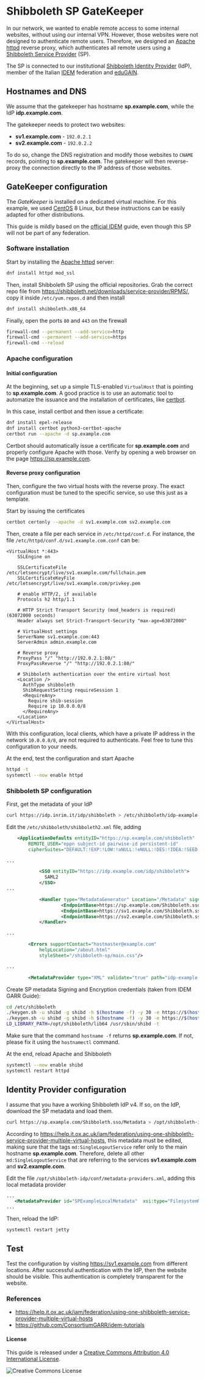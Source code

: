 # Shibboleth SP GateKeeper
In our network, we wanted to enable remote access to some internal websites, without using our internal VPN.
However, those websites were not designed to authenticate remote users. Therefore, we designed an 
[Apache httpd](https://httpd.apache.org/) reverse proxy, which authenticates all remote users
using a [Shibboleth Service Provider](https://wiki.shibboleth.net/confluence/display/SP3/Home) (SP).

The SP is connected to our institutional [Shibboleth Identity Provider](https://wiki.shibboleth.net/confluence/display/IDP4/Home) (IdP),
member of the Italian [IDEM](https://idem.garr.it/) federation and [eduGAIN](https://edugain.org/).

## Hostnames and DNS
We assume that the gatekeeper has hostname **sp.example.com**, while the IdP **idp.example.com**.

The gatekeeper needs to protect two websites:
- **sv1.example.com** - ``192.0.2.1``
- **sv2.example.com** - ``192.0.2.2``

To do so, change the DNS registration and modify those websites to ``CNAME`` records, pointing to **sp.example.com**.
The gatekeeper will then reverse-proxy the connection directly to the IP address of those websites.

## GateKeeper configuration
The *GateKeeper* is installed on a dedicated virtual machine. For this example, we used [CentOS](https://www.centos.org/) 8 Linux, but
these instructions can be easily adapted for other distributions.

This guide is mildly based on the 
[official IDEM](https://github.com/ConsortiumGARR/idem-tutorials/blob/master/idem-fedops/HOWTO-Shibboleth/Service%20Provider/CentOS/HOWTO%20Install%20and%20Configure%20a%20Shibboleth%20SP%20v3.x%20on%20CentOS%207%20(x86_64).md) guide, 
even though this SP will not be part of any federation.

### Software installation
Start by installing the [Apache httpd](https://httpd.apache.org/) server:
```bash
dnf install httpd mod_ssl
```
Then, install Shibboleth SP using the official repositories. Grab the correct repo file from https://shibboleth.net/downloads/service-provider/RPMS/,
copy it inside ``/etc/yum.repos.d`` and then install
```bash
dnf install shibboleth.x86_64
```

Finally, open the ports ``80`` and ``443`` on the firewall
```bash
firewall-cmd --permanent --add-service=http
firewall-cmd --permanent --add-service=https
firewall-cmd --reload
```

### Apache configuration
#### Initial configuration
At the beginning, set up a simple TLS-enabled `VirtualHost` that is pointing to **sp.example.com**. 
A good practice is to use an automatic tool to automatize the issuance and the installation of certificates, 
like [certbot](https://certbot.eff.org/lets-encrypt/centosrhel8-apache).

In this case, install certbot and then issue a certificate:
```bash
dnf install epel-release
dnf install certbot python3-certbot-apache
certbot run --apache -d sp.example.com
```
Certbot should automatically issue a certificate for **sp.example.com** and properly configure
Apache with those. Verify by opening a web browser on the page https://sp.example.com.

#### Reverse proxy configuration
Then, configure the two virtual hosts with the reverse proxy. The exact configuration
must be tuned to the specific service, so use this just as a template.

Start by issuing the certificates
```bash
certbot certonly --apache -d sv1.example.com sv2.example.com
```
Then, create a file per each service in `/etc/httpd/conf.d`. For instance,
the file `/etc/httpd/conf.d/sv1.example.com.conf` can be:
```
<VirtualHost *:443>
    SSLEngine on

    SSLCertificateFile          /etc/letsencrypt/live/sv1.example.com/fullchain.pem
    SSLCertificateKeyFile       /etc/letsencrypt/live/sv1.example.com/privkey.pem

    # enable HTTP/2, if available
    Protocols h2 http/1.1

    # HTTP Strict Transport Security (mod_headers is required) (63072000 seconds)
    Header always set Strict-Transport-Security "max-age=63072000"

    # VirtualHost settings
    ServerName sv1.example.com:443
    ServerAdmin admin.example.com
    
    # Reverse proxy
    ProxyPass "/" "http://192.0.2.1:80/"
    ProxyPassReverse "/" "http://192.0.2.1:80/"

    # Shibboleth authentication over the entire virtual host
    <Location />
      AuthType shibboleth
      ShibRequestSetting requireSession 1
      <RequireAny>
        Require shib-session
        Require ip 10.0.0.0/8
      </RequireAny>
    </Location>
</VirtualHost>
```
With this configuration, local clients, which have a private IP address
in the network `10.0.0.0/8`, are not required to authenticate. Feel free to tune this
configuration to your needs.

At the end, test the configuration and start Apache
```bash
httpd -t
systemctl --now enable httpd
```

### Shibboleth SP configuration
First, get the metadata of your IdP
```bash
curl https://idp.inrim.it/idp/shibboleth > /etc/shibboleth/idp-example-com-local-metadata.xml
```

Edit the ``/etc/shibboleth/shibboleth2.xml`` file, adding
```xml
    <ApplicationDefaults entityID="https://sp.example.com/shibboleth"
        REMOTE_USER="eppn subject-id pairwise-id persistent-id"
        cipherSuites="DEFAULT:!EXP:!LOW:!aNULL:!eNULL:!DES:!IDEA:!SEED:!RC4:!3DES:!kRSA:!SSLv2:!SSLv3:!TLSv1:!TLSv1.1">

...

            <SSO entityID="https://idp.example.com/idp/shibboleth">
              SAML2
            </SSO>
...

            <Handler type="MetadataGenerator" Location="/Metadata" signing="false">
                    <EndpointBase>https://sp.example.com/Shibboleth.sso</EndpointBase>
                    <EndpointBase>https://sv1.example.com/Shibboleth.sso</EndpointBase>
                    <EndpointBase>https://sv2.example.com/Shibboleth.sso</EndpointBase>
            </Handler>

...

        <Errors supportContact="hostmaster@example.com"
            helpLocation="/about.html"
            styleSheet="/shibboleth-sp/main.css"/>

...

        <MetadataProvider type="XML" validate="true" path="idp-example-com-local-metadata.xml"/>


```

Create SP metadata Signing and Encryption credentials (taken from IDEM GARR Guide):
```bash
cd /etc/shibboleth
./keygen.sh -u shibd -g shibd -h $(hostname -f) -y 30 -e https://$(hostname -f)/shibboleth -n sp-signing -f
./keygen.sh -u shibd -g shibd -h $(hostname -f) -y 30 -e https://$(hostname -f)/shibboleth -n sp-encrypt -f
LD_LIBRARY_PATH=/opt/shibboleth/lib64 /usr/sbin/shibd -t
```
Make sure that the command `hostname -f` returns **sp.example.com**. If not, please fix it using the
``hostnamectl`` command.

At the end, reload Apache and Shibboleth
```bash
systemctl --now enable shibd
systemctl restart httpd
```

## Identity Provider configuration
I assume that you have a working Shibboleth IdP v4. If so, on the IdP, download the SP metadata
and load them.
```bash
curl https://sp.example.com/Shibboleth.sso/Metadata > /opt/shibboleth-idp/metadata/sp-example-com-metadata.xml
```
According to https://help.it.ox.ac.uk/iam/federation/using-one-shibboleth-service-provider-multiple-virtual-hosts, this metadata
must be edited, making sure that the tags `md:SingleLogoutService` refer only to the main hostname **sp.example.com**. Therefore,
delete all other `md:SingleLogoutService` that are referring to the services **sv1.example.com** and **sv2.example.com**.

Edit the file `/opt/shibboleth-idp/conf/metadata-providers.xml`, adding this local metadata provider
```xml
...
   <MetadataProvider id="SPExampleLocalMetadata"  xsi:type="FilesystemMetadataProvider" metadataFile="%{idp.home}/metadata/sp-example-com-metadata.xml"/>
...
```

Then, reload the IdP:
```bash
systemctl restart jetty
```

## Test
Test the configuration by visiting https://sv1.example.com from different locations. After successful authentication with the IdP, then
the website should be visible. This authentication is completely transparent for the website.

### References
- https://help.it.ox.ac.uk/iam/federation/using-one-shibboleth-service-provider-multiple-virtual-hosts
- https://github.com/ConsortiumGARR/idem-tutorials

#### License
This guide is released under a [Creative Commons Attribution 4.0 International License](http://creativecommons.org/licenses/by/4.0/).

![Creative Commons License](https://i.creativecommons.org/l/by/4.0/88x31.png)
